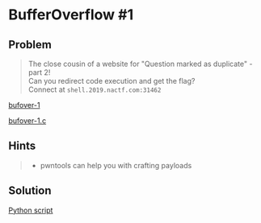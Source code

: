 # BufferOverflow #1

## Problem

> The close cousin of a website for "Question marked as duplicate" - part 2!<br>
Can you redirect code execution and get the flag?<br>
Connect at `shell.2019.nactf.com:31462`

[bufover-1](bufover-1)

[bufover-1.c](bufover-1.c)

## Hints

> - pwntools can help you with crafting payloads

## Solution

[Python script](solver.py)
